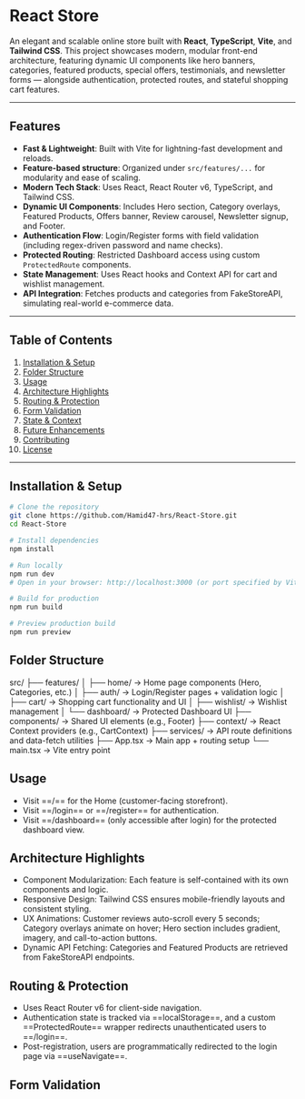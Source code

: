 # React Store

An elegant and scalable online store built with **React**, **TypeScript**, **Vite**, and **Tailwind CSS**. This project showcases modern, modular front-end architecture, featuring dynamic UI components like hero banners, categories, featured products, special offers, testimonials, and newsletter forms — alongside authentication, protected routes, and stateful shopping cart features.

---

##  Features

- **Fast & Lightweight**: Built with Vite for lightning-fast development and reloads.  
- **Feature-based structure**: Organized under `src/features/...` for modularity and ease of scaling.  
- **Modern Tech Stack**: Uses React, React Router v6, TypeScript, and Tailwind CSS.  
- **Dynamic UI Components**: Includes Hero section, Category overlays, Featured Products, Offers banner, Review carousel, Newsletter signup, and Footer.  
- **Authentication Flow**: Login/Register forms with field validation (including regex-driven password and name checks).  
- **Protected Routing**: Restricted Dashboard access using custom `ProtectedRoute` components.  
- **State Management**: Uses React hooks and Context API for cart and wishlist management.  
- **API Integration**: Fetches products and categories from FakeStoreAPI, simulating real-world e-commerce data.

---

##  Table of Contents

1. [Installation & Setup](#installation--setup)  
2. [Folder Structure](#folder-structure)  
3. [Usage](#usage)  
4. [Architecture Highlights](#architecture-highlights)  
5. [Routing & Protection](#routing--protection)  
6. [Form Validation](#form-validation)  
7. [State & Context](#state--context)  
8. [Future Enhancements](#future-enhancements)  
9. [Contributing](#contributing)  
10. [License](#license)

---

##  Installation & Setup

```bash
# Clone the repository
git clone https://github.com/Hamid47-hrs/React-Store.git
cd React-Store

# Install dependencies
npm install

# Run locally
npm run dev
# Open in your browser: http://localhost:3000 (or port specified by Vite)

# Build for production
npm run build

# Preview production build
npm run preview
```

##  Folder Structure

src/
├── features/
│   ├── home/                → Home page components (Hero, Categories, etc.)
│   ├── auth/                → Login/Register pages + validation logic
│   ├── cart/                → Shopping cart functionality and UI
│   ├── wishlist/            → Wishlist management
│   └── dashboard/           → Protected Dashboard UI
├── components/              → Shared UI elements (e.g., Footer)
├── context/                 → React Context providers (e.g., CartContext)
├── services/                → API route definitions and data-fetch utilities
├── App.tsx                  → Main app + routing setup
└── main.tsx                 → Vite entry point

##  Usage

* Visit ==/== for the Home (customer-facing storefront).
* Visit ==/login== or ==/register== for authentication.
* Visit ==/dashboard== (only accessible after login) for the protected dashboard view.

##  Architecture Highlights

* Component Modularization: Each feature is self-contained with its own components and logic.
* Responsive Design: Tailwind CSS ensures mobile-friendly layouts and consistent styling.
* UX Animations: Customer reviews auto-scroll every 5 seconds; Category overlays animate on hover; Hero section includes gradient, imagery, and call-to-action buttons.
* Dynamic API Fetching: Categories and Featured Products are retrieved from FakeStoreAPI endpoints.

## Routing & Protection

* Uses React Router v6 for client-side navigation.
* Authentication state is tracked via ==localStorage==, and a custom ==ProtectedRoute== wrapper redirects unauthenticated users to ==/login==.
* Post-registration, users are programmatically redirected to the login page via ==useNavigate==.

## Form Validation
